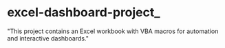 # excel-dashboard-project_
"This project contains an Excel workbook with VBA macros for automation and interactive dashboards."

